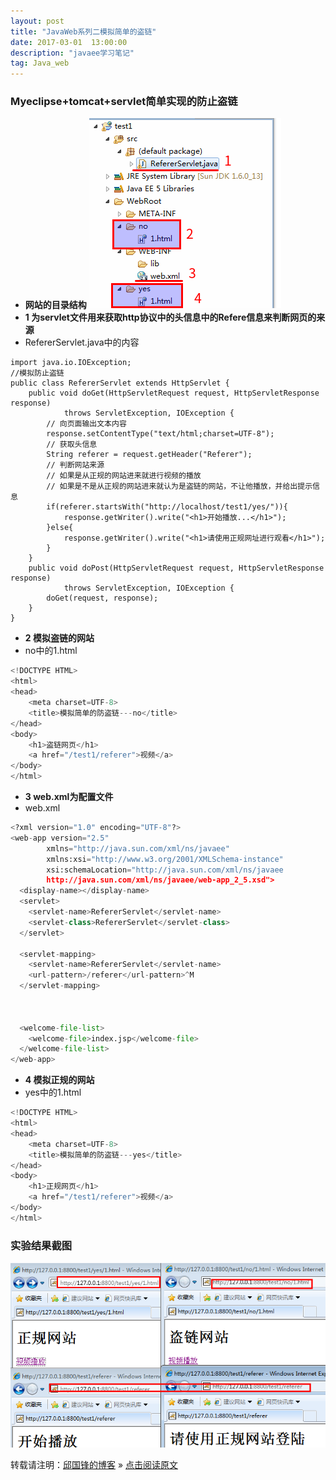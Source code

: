 ```yaml
---
layout: post
title: "JavaWeb系列二模拟简单的盗链"
date: 2017-03-01  13:00:00
description: "javaee学习笔记"
tag: Java_web 
---
```


### Myeclipse+tomcat+servlet简单实现的防止盗链
* **网站的目录结构**
![网站的目录结构](/assets/active_images/javaweb/2/1.png)
* **1 为servlet文件用来获取http协议中的头信息中的Refere信息来判断网页的来源**
* RefererServlet.java中的内容
```ptyhon
import java.io.IOException;
//模拟防止盗链
public class RefererServlet extends HttpServlet {
	public void doGet(HttpServletRequest request, HttpServletResponse response)
			throws ServletException, IOException {
		// 向页面输出文本内容
		response.setContentType("text/html;charset=UTF-8");
		// 获取头信息
		String referer = request.getHeader("Referer");
		// 判断网站来源
		// 如果是从正规的网站进来就进行视频的播放
		// 如果是不是从正规的网站进来就认为是盗链的网站，不让他播放，并给出提示信息
		if(referer.startsWith("http://localhost/test1/yes/")){
			response.getWriter().write("<h1>开始播放...</h1>");
		}else{
			response.getWriter().write("<h1>请使用正规网址进行观看</h1>");
		}
	}
	public void doPost(HttpServletRequest request, HttpServletResponse response)
			throws ServletException, IOException {
		doGet(request, response);
	}
}
```
* **2 模拟盗链的网站**
* no中的1.html
```python
<!DOCTYPE HTML>
<html>
<head>
    <meta charset=UTF-8>    
    <title>模拟简单的防盗链---no</title>
</head>
<body>
    <h1>盗链网页</h1>
    <a href="/test1/referer">视频</a>
</body>
</html>
```
* **3 web.xml为配置文件**
* web.xml
```python
<?xml version="1.0" encoding="UTF-8"?>
<web-app version="2.5" 
        xmlns="http://java.sun.com/xml/ns/javaee" 
        xmlns:xsi="http://www.w3.org/2001/XMLSchema-instance" 
        xsi:schemaLocation="http://java.sun.com/xml/ns/javaee 
        http://java.sun.com/xml/ns/javaee/web-app_2_5.xsd">
  <display-name></display-name>
  <servlet>
    <servlet-name>RefererServlet</servlet-name>
    <servlet-class>RefererServlet</servlet-class>
  </servlet>

  <servlet-mapping>
    <servlet-name>RefererServlet</servlet-name>
    <url-pattern>/referer</url-pattern>^M
  </servlet-mapping>



  <welcome-file-list>
    <welcome-file>index.jsp</welcome-file>
  </welcome-file-list>
</web-app>
```
* **4 模拟正规的网站**
* yes中的1.html
```python
<!DOCTYPE HTML>
<html>
<head>
    <meta charset=UTF-8>
    <title>模拟简单的防盗链---yes</title>
</head>
<body>
    <h1>正规网页</h1>
    <a href="/test1/referer">视频</a>
</body>
</html>
```
### 实验结果截图
![实验结果截图](/assets/active_images/javaweb/2/2.png)


转载请注明：[邱国锋的博客](http://qiuguofeng.com) » [点击阅读原文](http://qiuguofeng.com/2017/03/JavaWeb系列二模拟简单的盗链/)
